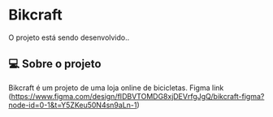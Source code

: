 # Bikcraft
O projeto está sendo desenvolvido.. 


## 💻 Sobre o projeto
Bikcraft é um projeto de uma loja online de bicicletas.
Figma link (https://www.figma.com/design/fIDBVTOMDG8xjDEVrfgJgQ/bikcraft-figma?node-id=0-1&t=Y5ZKeu50N4sn9aLn-1)
